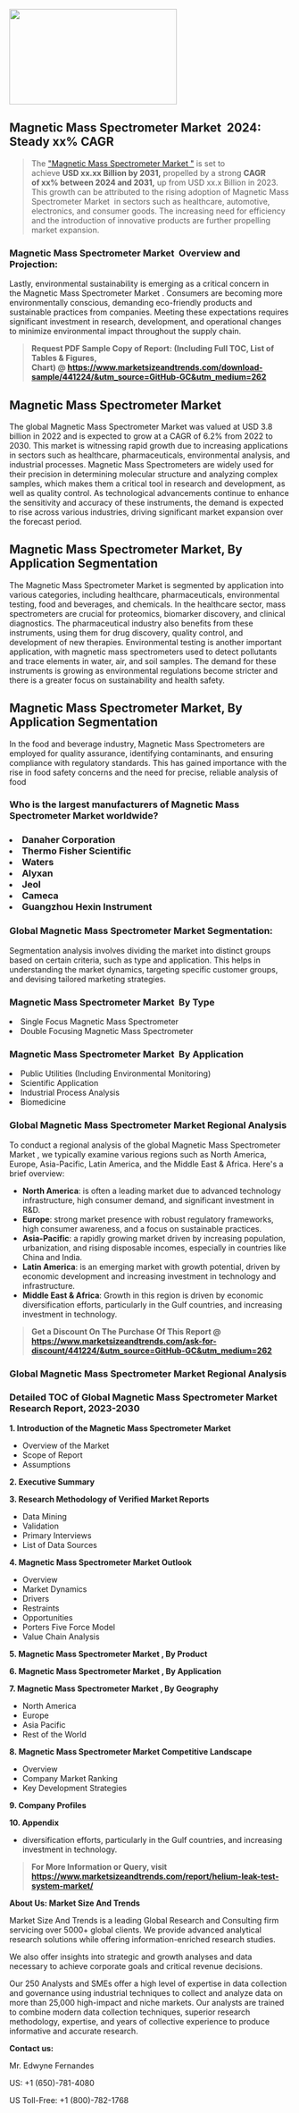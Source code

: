 <p><img class="alignnone size-medium wp-image-20088" src="https://ffe5etoiles.com/wp-content/uploads/2024/12/MST1-300x171.png" alt="" width="300" height="171" /></p><h2 id="ember46" class="ember-view reader-text-block__heading-2">Magnetic Mass Spectrometer Market &nbsp;2024: Steady&nbsp;xx% CAGR</h2><blockquote id="ember47" class="ember-view reader-text-block__blockquote">The&nbsp;<a class="app-aware-link " href="https://www.marketsizeandtrends.com/download-sample/441224/&utm_source=GitHub-GC&utm_medium=262" target="_blank" data-test-app-aware-link="">"Magnetic Mass Spectrometer Market "</a>&nbsp;is set to achieve&nbsp;<strong>USD&nbsp;xx.xx&nbsp;Billion by 2031,</strong>&nbsp;propelled by a strong&nbsp;<strong>CAGR of&nbsp;xx% between 2024 and 2031,</strong>&nbsp;up from USD xx.x Billion in 2023. This growth can be attributed to the rising adoption of&nbsp;Magnetic Mass Spectrometer Market &nbsp;in sectors such as healthcare, automotive, electronics, and consumer goods. The increasing need for efficiency and the introduction of innovative products are further propelling market expansion.</blockquote><h3 id="ember48" class="ember-view reader-text-block__heading-3">Magnetic Mass Spectrometer Market &nbsp;Overview and Projection:</h3><p id="ember49" class="ember-view reader-text-block__paragraph">Lastly, environmental sustainability is emerging as a critical concern in the&nbsp;Magnetic Mass Spectrometer Market . Consumers are becoming more environmentally conscious, demanding eco-friendly products and sustainable practices from companies. Meeting these expectations requires significant investment in research, development, and operational changes to minimize environmental impact throughout the supply chain.</p><blockquote id="ember50" class="ember-view reader-text-block__blockquote"><strong>Request PDF Sample Copy of Report: (Including Full TOC, List of Tables &amp; Figures, Chart)&nbsp;@&nbsp;<strong><a href="https://www.marketsizeandtrends.com/download-sample/441224/&utm_source=GitHub-GC&utm_medium=262" target="_blank">https://www.marketsizeandtrends.com/download-sample/441224/&utm_source=GitHub-GC&utm_medium=262</a></strong></strong></blockquote><h3 class=""> <h2>Magnetic Mass Spectrometer Market</h2><p>The global Magnetic Mass Spectrometer Market was valued at USD 3.8 billion in 2022 and is expected to grow at a CAGR of 6.2% from 2022 to 2030. This market is witnessing rapid growth due to increasing applications in sectors such as healthcare, pharmaceuticals, environmental analysis, and industrial processes. Magnetic Mass Spectrometers are widely used for their precision in determining molecular structure and analyzing complex samples, which makes them a critical tool in research and development, as well as quality control. As technological advancements continue to enhance the sensitivity and accuracy of these instruments, the demand is expected to rise across various industries, driving significant market expansion over the forecast period.</p><h2>Magnetic Mass Spectrometer Market, By Application Segmentation</h2><p>The Magnetic Mass Spectrometer Market is segmented by application into various categories, including healthcare, pharmaceuticals, environmental testing, food and beverages, and chemicals. In the healthcare sector, mass spectrometers are crucial for proteomics, biomarker discovery, and clinical diagnostics. The pharmaceutical industry also benefits from these instruments, using them for drug discovery, quality control, and development of new therapies. Environmental testing is another important application, with magnetic mass spectrometers used to detect pollutants and trace elements in water, air, and soil samples. The demand for these instruments is growing as environmental regulations become stricter and there is a greater focus on sustainability and health safety.</p><h2>Magnetic Mass Spectrometer Market, By Application Segmentation</h2><p>In the food and beverage industry, Magnetic Mass Spectrometers are employed for quality assurance, identifying contaminants, and ensuring compliance with regulatory standards. This has gained importance with the rise in food safety concerns and the need for precise, reliable analysis of food </h3><h3 id="" class="">Who is the largest manufacturers of&nbsp;Magnetic Mass Spectrometer Market worldwide?</h3><h3 class=""></Li><Li>Danaher Corporation</Li><Li> Thermo Fisher Scientific</Li><Li> Waters</Li><Li> Alyxan</Li><Li> Jeol</Li><Li> Cameca</Li><Li> Guangzhou Hexin Instrument</h3><h3 id="ember53" class="ember-view reader-text-block__heading-3">Global&nbsp;Magnetic Mass Spectrometer Market Segmentation:</h3><p id="ember54" class="ember-view reader-text-block__paragraph">Segmentation analysis involves dividing the market into distinct groups based on certain criteria, such as type and application. This helps in understanding the market dynamics, targeting specific customer groups, and devising tailored marketing strategies.</p><h3 id="" class="">Magnetic Mass Spectrometer Market &nbsp;By Type</h3><p></Li><Li>Single Focus Magnetic Mass Spectrometer</Li><Li> Double Focusing Magnetic Mass Spectrometer</p><h3 id="" class="">Magnetic Mass Spectrometer Market &nbsp;By Application</h3><p class=""></Li><Li>Public Utilities (Including Environmental Monitoring)</Li><Li> Scientific Application</Li><Li> Industrial Process Analysis</Li><Li> Biomedicine</p><h3 id="ember62" class="ember-view reader-text-block__heading-3">Global Magnetic Mass Spectrometer Market Regional Analysis</h3><p id="ember63" class="ember-view reader-text-block__paragraph">To conduct a regional analysis of the global Magnetic Mass Spectrometer Market , we typically examine various regions such as North America, Europe, Asia-Pacific, Latin America, and the Middle East &amp; Africa. Here's a brief overview:</p><ul><li><strong>North America</strong>: is often a leading market due to advanced technology infrastructure, high consumer demand, and significant investment in R&amp;D.</li><li><strong>Europe</strong>: strong market presence with robust regulatory frameworks, high consumer awareness, and a focus on sustainable practices.</li><li><strong>Asia-Pacific</strong>: a rapidly growing market driven by increasing population, urbanization, and rising disposable incomes, especially in countries like China and India.</li><li><strong>Latin America</strong>: is an emerging market with growth potential, driven by economic development and increasing investment in technology and infrastructure.</li><li><strong>Middle East &amp; Africa</strong>: Growth in this region is driven by economic diversification efforts, particularly in the Gulf countries, and increasing investment in technology.</li></ul><blockquote id="ember61" class="ember-view reader-text-block__blockquote"><strong>Get a Discount On The Purchase Of This Report @ <strong><a href="https://html-cleaner.com/" target="">https://www.marketsizeandtrends.com/ask-for-discount/441224/&utm_source=GitHub-GC&utm_medium=262</a></strong></strong></blockquote><h3 id="ember62" class="ember-view reader-text-block__heading-3">Global Magnetic Mass Spectrometer Market Regional Analysis</h3><h3 id="" class="">Detailed TOC of Global Magnetic Mass Spectrometer Market Research Report, 2023-2030</h3><p id="" class=""><strong>1. Introduction of the Magnetic Mass Spectrometer Market </strong></p><ul><li>Overview of the Market</li><li>Scope of Report</li><li>Assumptions</li></ul><p id="" class=""><strong>2. Executive Summary</strong></p><p id="" class=""><strong>3. Research Methodology of Verified Market Reports</strong></p><ul><li>Data Mining</li><li>Validation</li><li>Primary Interviews</li><li>List of Data Sources</li></ul><p id="" class=""><strong>4. Magnetic Mass Spectrometer Market Outlook</strong></p><ul><li>Overview</li><li>Market Dynamics</li><li>Drivers</li><li>Restraints</li><li>Opportunities</li><li>Porters Five Force Model</li><li>Value Chain Analysis</li></ul><p id="" class=""><strong>5. Magnetic Mass Spectrometer Market , By Product</strong></p><p id="" class=""><strong>6. Magnetic Mass Spectrometer Market , By Application</strong></p><p id="" class=""><strong>7. Magnetic Mass Spectrometer Market , By Geography</strong></p><ul><li>North America</li><li>Europe</li><li>Asia Pacific</li><li>Rest of the World</li></ul><p id="" class=""><strong>8. Magnetic Mass Spectrometer Market Competitive Landscape</strong></p><ul><li>Overview</li><li>Company Market Ranking</li><li>Key Development Strategies</li></ul><p id="" class=""><strong>9. Company Profiles</strong></p><p id="" class=""><strong>10. Appendix</strong></p><ul><li>diversification efforts, particularly in the Gulf countries, and increasing investment in technology.</li></ul><blockquote id="ember65" class="ember-view reader-text-block__blockquote"><strong>For More Information or Query, visit <strong><strong><a href="https://html-cleaner.com/" target="">https://www.marketsizeandtrends.com/report/helium-leak-test-system-market/</a></strong></strong></strong></blockquote><p id="" class=""><strong>About Us: Market Size And Trends</strong></p><p id="" class="">Market Size And Trends is a leading Global Research and Consulting firm servicing over 5000+ global clients. We provide advanced analytical research solutions while offering information-enriched research studies.</p><p id="" class="">We also offer insights into strategic and growth analyses and data necessary to achieve corporate goals and critical revenue decisions.</p><p id="" class="">Our 250 Analysts and SMEs offer a high level of expertise in data collection and governance using industrial techniques to collect and analyze data on more than 25,000 high-impact and niche markets. Our analysts are trained to combine modern data collection techniques, superior research methodology, expertise, and years of collective experience to produce informative and accurate research.</p><p id="" class=""><strong>Contact us:</strong></p><p id="" class="">Mr. Edwyne Fernandes</p><p id="" class="">US: +1 (650)-781-4080</p><p id="" class="">US Toll-Free: +1 (800)-782-1768</p>
